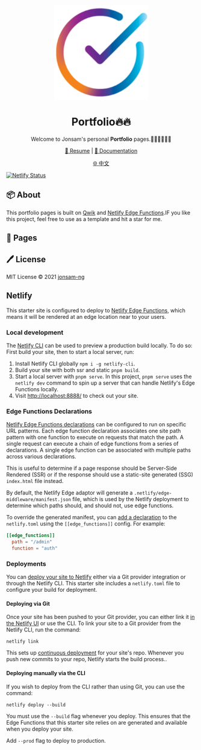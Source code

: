 <br>
<p align="center">
<a href="https://portfolio.jonsam.site" target="_blank">
<img src="./logo.png" alt="portfolio" height="250" width="250"/>
</a>
<h1 align="center">Portfolio🔥🔥</h1>
</p>

<p align="center">
Welcome to Jonsam's personal <b>Portfolio</b> pages.🧑‍💻👩‍💻👨‍💻
</p>

<p align="center">
  <a href="https://resume.jonsam.site/示例">🍁 Resume</a> | <a href="https://100js.jonsam.site">📖 Documentation</a>
</p>

<p align="center">
  <a href="./README_zh-CN.md">🌐 中文</a>
</p>

[![Netlify Status](https://api.netlify.com/api/v1/badges/b8b6d187-189c-43d3-b7ef-67af7163da01/deploy-status)](https://app.netlify.com/sites/aquamarine-meringue-336076/deploys)

## 📦 About

This portfolio pages is built on [Qwik](https://qwik.builder.io) and [Netlify Edge Functions](https://docs.netlify.com/edge-functions/overview/).IF you like this project, feel free to use as a template and hit a star for me.

## 🚀 Pages

## 🖊️ License

MIT License © 2021 [jonsam-ng](https://github.com/jonsam-ng)

## Netlify

This starter site is configured to deploy to [Netlify Edge Functions](https://docs.netlify.com/edge-functions/overview/), which means it will be rendered at an edge location near to your users.

### Local development

The [Netlify CLI](https://docs.netlify.com/cli/get-started/) can be used to preview a production build locally. To do so: First build your site, then to start a local server, run:

1. Install Netlify CLI globally `npm i -g netlify-cli`.
2. Build your site with both ssr and static `pnpm build`.
3. Start a local server with `pnpm serve`.
   In this project, `pnpm serve` uses the `netlify dev` command to spin up a server that can handle Netlify's Edge Functions locally.
4. Visit [http://localhost:8888/](http://localhost:8888/) to check out your site.

### Edge Functions Declarations

[Netlify Edge Functions declarations](https://docs.netlify.com/edge-functions/declarations/)
can be configured to run on specific URL patterns. Each edge function declaration associates
one site path pattern with one function to execute on requests that match the path. A single request can execute a chain of edge functions from a series of declarations. A single edge function can be associated with multiple paths across various declarations.

This is useful to determine if a page response should be Server-Side Rendered (SSR) or
if the response should use a static-site generated (SSG) `index.html` file instead.

By default, the Netlify Edge adaptor will generate a `.netlify/edge-middleware/manifest.json` file, which is used by the Netlify deployment to determine which paths should, and should not, use edge functions.

To override the generated manifest, you can [add a declaration](https://docs.netlify.com/edge-functions/declarations/#add-a-declaration) to the `netlify.toml` using the `[[edge_functions]]` config. For example:

```toml
[[edge_functions]]
  path = "/admin"
  function = "auth"
```

### Deployments

You can [deploy your site to Netlify](https://docs.netlify.com/site-deploys/create-deploys/) either via a Git provider integration or through the Netlify CLI. This starter site includes a `netlify.toml` file to configure your build for deployment.

#### Deploying via Git

Once your site has been pushed to your Git provider, you can either link it [in the Netlify UI](https://app.netlify.com/start) or use the CLI. To link your site to a Git provider from the Netlify CLI, run the command:

```shell
netlify link
```

This sets up [continuous deployment](https://docs.netlify.com/site-deploys/create-deploys/#deploy-with-git) for your site's repo. Whenever you push new commits to your repo, Netlify starts the build process..

#### Deploying manually via the CLI

If you wish to deploy from the CLI rather than using Git, you can use the command:

```shell
netlify deploy --build
```

You must use the `--build` flag whenever you deploy. This ensures that the Edge Functions that this starter site relies on are generated and available when you deploy your site.

Add `--prod` flag to deploy to production.
